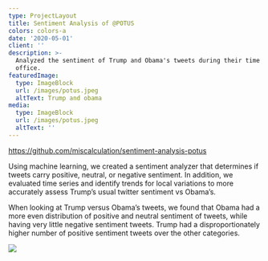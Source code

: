 ```yaml
---
type: ProjectLayout
title: Sentiment Analysis of @POTUS
colors: colors-a
date: '2020-05-01'
client: ''
description: >-
  Analyzed the sentiment of Trump and Obama's tweets during their time in
  office.
featuredImage:
  type: ImageBlock
  url: /images/potus.jpeg
  altText: Trump and obama
media:
  type: ImageBlock
  url: /images/potus.jpeg
  altText: ''
---
```

<https://github.com/miscalculation/sentiment-analysis-potus>

Using machine learning, we created a sentiment analyzer that determines if tweets carry positive, neutral, or negative sentiment. In addition, we evaluated time series and identify trends for local variations to more accurately assess Trump’s usual twitter sentiment vs Obama’s.

When looking at Trump versus Obama’s tweets, we found that Obama had a more even distribution of positive and neutral sentiment of tweets, while having very little negative sentiment tweets. Trump had a disproportionately higher number of positive sentiment tweets over the other categories.

![](/images/Obama_Trump.png)
